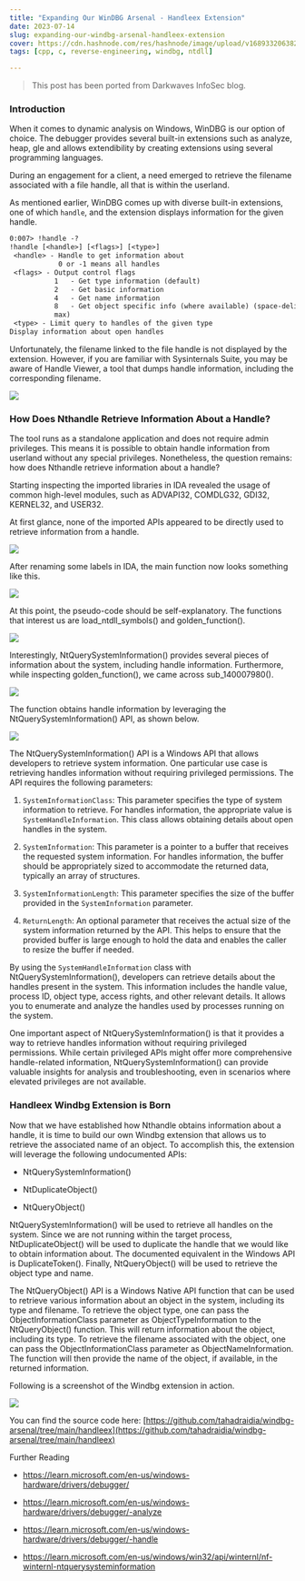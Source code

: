 ```yaml
---
title: "Expanding Our WinDBG Arsenal - Handleex Extension"
date: 2023-07-14
slug: expanding-our-windbg-arsenal-handleex-extension
cover: https://cdn.hashnode.com/res/hashnode/image/upload/v1689332063820/f169c4a5-6664-4b9f-b724-bd01923a9171.png
tags: [cpp, c, reverse-engineering, windbg, ntdll]

---
```


> This post has been ported from Darkwaves InfoSec blog.

### Introduction

When it comes to dynamic analysis on Windows, WinDBG is our option of choice. The debugger provides several built-in extensions such as analyze, heap, gle and allows extendibility by creating extensions using several programming languages.

During an engagement for a client, a need emerged to retrieve the filename associated with a file handle, all that is within the userland.

As mentioned earlier, WinDBG comes up with diverse built-in extensions, one of which `handle`, and the extension displays information for the given handle.

```txt
0:007> !handle -?
!handle [<handle>] [<flags>] [<type>]
 <handle> - Handle to get information about
            0 or -1 means all handles
 <flags> - Output control flags
           1   - Get type information (default)
           2   - Get basic information
           4   - Get name information
           8   - Get object specific info (where available) (space-delimited, 32-bit
           max)
 <type> - Limit query to handles of the given type
Display information about open handles
```

Unfortunately, the filename linked to the file handle is not displayed by the extension. However, if you are familiar with Sysinternals Suite, you may be aware of Handle Viewer, a tool that dumps handle information, including the corresponding filename.

![](https://cdn.hashnode.com/res/hashnode/image/upload/v1685282581969/34fb3348-d281-4770-b48a-abc7a87fa64f.png)

### How Does Nthandle Retrieve Information About a Handle?

The tool runs as a standalone application and does not require admin privileges. This means it is possible to obtain handle information from userland without any special privileges. Nonetheless, the question remains: how does Nthandle retrieve information about a handle?

Starting inspecting the imported libraries in IDA revealed the usage of common high-level modules, such as ADVAPI32, COMDLG32, GDI32, KERNEL32, and USER32.

At first glance, none of the imported APIs appeared to be directly used to retrieve information from a handle.

![](https://cdn.hashnode.com/res/hashnode/image/upload/v1685282622737/127316f7-89fb-4433-a782-c7fed8c1cbef.png)

After renaming some labels in IDA, the main function now looks something like this.

![](https://cdn.hashnode.com/res/hashnode/image/upload/v1685282649659/3706b846-206e-493b-8aff-a821a1d4505a.png)

At this point, the pseudo-code should be self-explanatory. The functions that interest us are load\_ntdll\_symbols() and golden\_function().

![](https://cdn.hashnode.com/res/hashnode/image/upload/v1685286926906/d864ccd8-759a-480f-859d-e1d9ad2a6c50.png)

Interestingly, NtQuerySystemInformation() provides several pieces of information about the system, including handle information. Furthermore, while inspecting golden\_function(), we came across sub\_140007980().

![](https://cdn.hashnode.com/res/hashnode/image/upload/v1685283173398/6a4b0f28-c2fe-42cf-bf6a-804c4224d35e.png)

The function obtains handle information by leveraging the NtQuerySystemInformation() API, as shown below.

![](https://cdn.hashnode.com/res/hashnode/image/upload/v1685283186453/e529b1b9-6dc4-4d6b-b0cb-348afda17798.png)

The NtQuerySystemInformation() API is a Windows API that allows developers to retrieve system information. One particular use case is retrieving handles information without requiring privileged permissions. The API requires the following parameters:

1. `SystemInformationClass`: This parameter specifies the type of system information to retrieve. For handles information, the appropriate value is `SystemHandleInformation`. This class allows obtaining details about open handles in the system.
    
2. `SystemInformation`: This parameter is a pointer to a buffer that receives the requested system information. For handles information, the buffer should be appropriately sized to accommodate the returned data, typically an array of structures.
    
3. `SystemInformationLength`: This parameter specifies the size of the buffer provided in the `SystemInformation` parameter.
    
4. `ReturnLength`: An optional parameter that receives the actual size of the system information returned by the API. This helps to ensure that the provided buffer is large enough to hold the data and enables the caller to resize the buffer if needed.
    

By using the `SystemHandleInformation` class with NtQuerySystemInformation(), developers can retrieve details about the handles present in the system. This information includes the handle value, process ID, object type, access rights, and other relevant details. It allows you to enumerate and analyze the handles used by processes running on the system.

One important aspect of NtQuerySystemInformation() is that it provides a way to retrieve handles information without requiring privileged permissions. While certain privileged APIs might offer more comprehensive handle-related information, NtQuerySystemInformation() can provide valuable insights for analysis and troubleshooting, even in scenarios where elevated privileges are not available.

### Handleex Windbg Extension is Born

Now that we have established how Nthandle obtains information about a handle, it is time to build our own Windbg extension that allows us to retrieve the associated name of an object. To accomplish this, the extension will leverage the following undocumented APIs:

* NtQuerySystemInformation()
    
* NtDuplicateObject()
    
* NtQueryObject()
    
NtQuerySystemInformation() will be used to retrieve all handles on the system. Since we are not running within the target process, NtDuplicateObject() will be used to duplicate the handle that we would like to obtain information about. The documented equivalent in the Windows API is DuplicateToken(). Finally, NtQueryObject() will be used to retrieve the object type and name.

The NtQueryObject() API is a Windows Native API function that can be used to retrieve various information about an object in the system, including its type and filename. To retrieve the object type, one can pass the ObjectInformationClass parameter as ObjectTypeInformation to the NtQueryObject() function. This will return information about the object, including its type. To retrieve the filename associated with the object, one can pass the ObjectInformationClass parameter as ObjectNameInformation. The function will then provide the name of the object, if available, in the returned information.

Following is a screenshot of the Windbg extension in action.

![](https://cdn.hashnode.com/res/hashnode/image/upload/v1685283285591/b215b905-5697-4718-af48-e19fe037de96.png)

You can find the source code here: [https://github.com/tahadraidia/windbg-arsenal/tree/main/handleex](https://github.com/tahadraidia/windbg-arsenal/tree/main/handleex)

Further Reading

* https://learn.microsoft.com/en-us/windows-hardware/drivers/debugger/
    
* https://learn.microsoft.com/en-us/windows-hardware/drivers/debugger/-analyze
    
* https://learn.microsoft.com/en-us/windows-hardware/drivers/debugger/-handle
    
* https://learn.microsoft.com/en-us/windows/win32/api/winternl/nf-winternl-ntquerysysteminformation
